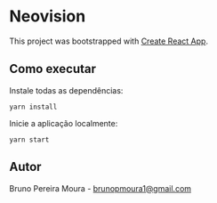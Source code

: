 # Neovision

This project was bootstrapped with [Create React App](https://github.com/facebook/create-react-app).

## Como executar
Instale todas as dependências:
``` 
yarn install
```

Inicie a aplicação localmente:
```
yarn start
```

## Autor
Bruno Pereira Moura - brunopmoura1@gmail.com
